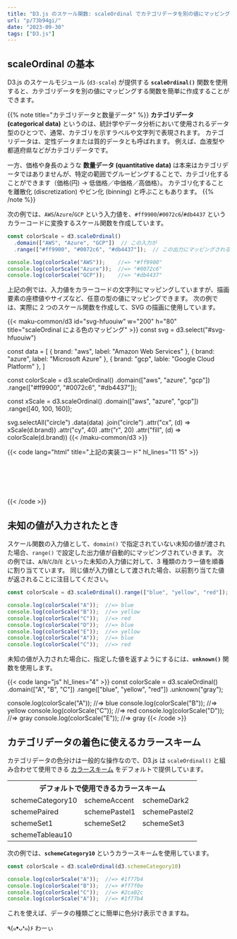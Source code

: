 ```yaml
---
title: "D3.js のスケール関数: scaleOrdinal でカテゴリデータを別の値にマッピングする"
url: "p/73b94gi/"
date: "2023-09-30"
tags: ["D3.js"]
---
```


scaleOrdinal の基本
----

D3.js のスケールモジュール (`d3-scale`) が提供する __`scaleOrdinal()`__ 関数を使用すると、カテゴリデータを別の値にマッピングする関数を簡単に作成することができます。

{{% note title="カテゴリデータと数量データ" %}}
__カテゴリデータ (categorical data)__ というのは、統計学やデータ分析において使用されるデータ型のひとつで、通常、カテゴリを示すラベルや文字列で表現されます。
カテゴリデータは、定性データまたは質的データとも呼ばれます。
例えば、血液型や都道府県などがカテゴリデータです。

一方、価格や身長のような __数量データ (quantitative data)__ は本来はカテゴリデータではありませんが、特定の範囲でグルーピングすることで、カテゴリ化することができます（価格(円) → 低価格／中価格／高価格）。
カテゴリ化することを離散化 (discretization) やビン化 (binning) と呼ぶこともあります。
{{% /note %}}

次の例では、`AWS`/`Azure`/`GCP` という入力値を、`#ff9900`/`#0072c6`/`#db4437` というカラーコードに変換するスケール関数を作成しています。

```js
const colorScale = d3.scaleOrdinal()
  .domain(["AWS", "Azure", "GCP"])  // この入力が
  .range(["#ff9900", "#0072c6", "#db4437"]);  // この出力にマッピングされる

console.log(colorScale("AWS"));    //=> "#ff9900"
console.log(colorScale("Azure"));  //=> "#0072c6"
console.log(colorScale("GCP"));    //=> "#db4437"
```

上記の例では、入力値をカラーコードの文字列にマッピングしていますが、描画要素の座標値やサイズなど、任意の型の値にマッピングできます。
次の例では、実際に 2 つのスケール関数を作成して、SVG の描画に使用しています。

{{< maku-common/d3 id="svg-hfuouiw" w="200" h="80" title="scaleOrdinal による色のマッピング" >}}
const svg = d3.select("#svg-hfuouiw")

const data = [
  { brand: "aws", label: "Amazon Web Services" },
  { brand: "azure", label: "Microsoft Azure" },
  { brand: "gcp", lable: "Google Cloud Platform" },
]

const colorScale = d3.scaleOrdinal()
  .domain(["aws", "azure", "gcp"])
  .range(["#ff9900", "#0072c6", "#db4437"]);

const xScale = d3.scaleOrdinal()
  .domain(["aws", "azure", "gcp"])
  .range([40, 100, 160]);

svg.selectAll("circle")
  .data(data)
  .join("circle")
  .attr("cx", (d) => xScale(d.brand))
  .attr("cy", 40)
  .attr("r", 20)
  .attr("fill", (d) => colorScale(d.brand))
{{< /maku-common/d3 >}}

{{< code lang="html" title="上記の実装コード" hl_lines="11 15" >}}
<svg id="svg-hfuouiw" width="200" height="80"></svg>
<script>
const svg = d3.select("#svg-hfuouiw")

const data = [
  { brand: "aws", label: "Amazon Web Services" },
  { brand: "azure", label: "Microsoft Azure" },
  { brand: "gcp", lable: "Google Cloud Platform" },
]

const colorScale = d3.scaleOrdinal()
  .domain(["aws", "azure", "gcp"])
  .range(["#ff9900", "#0072c6", "#db4437"]);

const xScale = d3.scaleOrdinal()
  .domain(["aws", "azure", "gcp"])
  .range([40, 100, 160]);

svg.selectAll("circle")
  .data(data)
  .join("circle")
  .attr("cx", (d) => xScale(d.brand))
  .attr("cy", 40)
  .attr("r", 20)
  .attr("fill", (d) => colorScale(d.brand))
</script>
{{< /code >}}


未知の値が入力されたとき
----

スケール関数の入力値として、`domain()` で指定されていない未知の値が渡された場合、`range()` で設定した出力値が自動的にマッピングされていきます。
次の例では、`A`/`B`/`C`/`D`/`E` といった未知の入力値に対して、3 種類のカラー値を順番に割り当てています。
同じ値が入力値として渡された場合、以前割り当てた値が返されることに注目してください。

```js
const colorScale = d3.scaleOrdinal().range(["blue", "yellow", "red"]);

console.log(colorScale("A"));  //=> blue
console.log(colorScale("B"));  //=> yellow
console.log(colorScale("C"));  //=> red
console.log(colorScale("D"));  //=> blue
console.log(colorScale("E"));  //=> yellow
console.log(colorScale("A"));  //=> blue
console.log(colorScale("C"));  //=> red
```

未知の値が入力された場合に、指定した値を返すようにするには、__`unknown()`__ 関数を使用します。

{{< code lang="js" hl_lines="4" >}}
const colorScale = d3.scaleOrdinal()
  .domain(["A", "B", "C"])
  .range(["blue", "yellow", "red"])
  .unknown("gray");

console.log(colorScale("A"));  //=> blue
console.log(colorScale("B"));  //=> yellow
console.log(colorScale("C"));  //=> red
console.log(colorScale("D"));  //=> gray
console.log(colorScale("E"));  //=> gray
{{< /code >}}


カテゴリデータの着色に使えるカラースキーム
----

カテゴリデータの色分けは一般的な操作なので、D3.js は `scaleOrdinal()` と組み合わせて使用できる [カラースキーム](https://d3js.org/d3-scale-chromatic/categorical) をデフォルトで提供しています。

<table>
  <tr>
    <th colspan="3">デフォルトで使用できるカラースキーム</th>
  </tr>
  <tr>
    <td>schemeCategory10</td>
    <td>schemeAccent</td>
    <td>schemeDark2</td>
  </tr>
  <tr>
    <td>schemePaired</td>
    <td>schemePastel1</td>
    <td>schemePastel2</td>
  </tr>
  <tr>
    <td>schemeSet1</td>
    <td>schemeSet2</td>
    <td>schemeSet3</td>
  </tr>
  <tr>
    <td>schemeTableau10</td>
    <td></td>
    <td></td>
  </tr>
</table>

次の例では、__`schemeCategory10`__ というカラースキームを使用しています。

```js
const colorScale = d3.scaleOrdinal(d3.schemeCategory10)

console.log(colorScale("A"));  //=> #1f77b4
console.log(colorScale("B"));  //=> #ff7f0e
console.log(colorScale("C"));  //=> #2ca02c
console.log(colorScale("A"));  //=> #1f77b4
```

これを使えば、データの種類ごとに簡単に色分け表示できますね。

٩(๑❛ᴗ❛๑)۶ わーぃ

